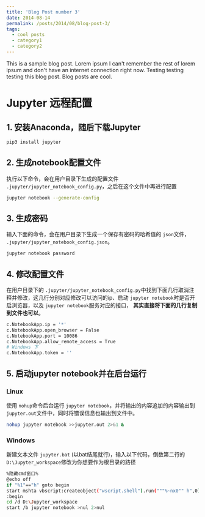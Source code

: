 ```yaml
---
title: 'Blog Post number 3'
date: 2014-08-14
permalink: /posts/2014/08/blog-post-3/
tags:
  - cool posts
  - category1
  - category2
---
```


This is a sample blog post. Lorem ipsum I can't remember the rest of lorem ipsum and don't have an internet connection right now. Testing testing testing this blog post. Blog posts are cool. 

# Jupyter 远程配置

## 1. 安装Anaconda，随后下载Jupyter

```bash
pip3 install jupyter
```

## 2. 生成notebook配置文件

执行以下命令，会在用户目录下生成的配置文件 `.jupyter/jupyter_notebook_config.py`，之后在这个文件中再进行配置

```bash
jupyter notebook --generate-config
```

## 3. 生成密码

输入下面的命令，会在用户目录下生成一个保存有密码的哈希值的 `json`文件， `.jupyter/jupyter_notebook_config.json`。

```bash
jupyter notebook password
```

## 4. 修改配置文件

在用户目录下的 `.jupyter/jupyter_notebook_config.py`中找到下面几行取消注释并修改，这几行分别对应修改可以访问的ip、启动 `jupyter notebook`时是否开启浏览器，以及 `jupyter notebook`服务对应的接口， **其实直接将下面的几行复制到文件也可以**。

```bash
c.NotebookApp.ip = '*'
c.NotebookApp.open_browser = False
c.NotebookApp.port = 10086
c.NotebookApp.allow_remote_access = True
# Windows 下
c.NotebookApp.token = ''
```

## 5. 启动jupyter notebook并在后台运行

### Linux

使用 `nohup`命令后台运行 `jupyter notebook`，并将输出的内容追加的内容输出到 `jupyter.out`文件中，同时将错误信息也输出到文件中。

```bash
nohup jupyter notebook >>jupyter.out 2>&1 &
```

### Windows

新建文本文件 `jupyter.bat` (以bat结尾就行)，输入以下代码，倒数第二行的 `D:\Jupyter_workspace`修改为你想要作为根目录的路径

```bash
%隐藏cmd窗口%
@echo off
if "%1"=="h" goto begin
start mshta vbscript:createobject("wscript.shell").run("""%~nx0"" h",0)(window.close)&&exit
:begin
cd /d D:\Jupyter_workspace
start /b jupyter notebook >nul 2>nul
```

